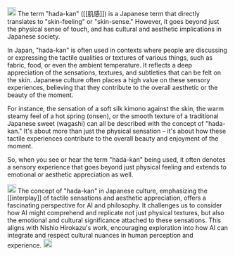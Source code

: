 
<img src='https://scrapbox.io/api/pages/nishio/gpt/icon' alt='gpt.icon' height="19.5"/>
The term "hada-kan" ([[肌感]]) is a Japanese term that directly translates to "skin-feeling" or "skin-sense." However, it goes beyond just the physical sense of touch, and has cultural and aesthetic implications in Japanese society.

In Japan, "hada-kan" is often used in contexts where people are discussing or expressing the tactile qualities or textures of various things, such as fabric, food, or even the ambient temperature. It reflects a deep appreciation of the sensations, textures, and subtleties that can be felt on the skin. Japanese culture often places a high value on these sensory experiences, believing that they contribute to the overall aesthetic or the beauty of the moment.

For instance, the sensation of a soft silk kimono against the skin, the warm steamy feel of a hot spring (onsen), or the smooth texture of a traditional Japanese sweet (wagashi) can all be described with the concept of "hada-kan." It's about more than just the physical sensation – it's about how these tactile experiences contribute to the overall beauty and enjoyment of the moment.

So, when you see or hear the term "hada-kan" being used, it often denotes a sensory experience that goes beyond just physical feeling and extends to emotional or aesthetic appreciation as well.

<img src='https://scrapbox.io/api/pages/nishio/kai/icon' alt='kai.icon' height="19.5"/>
The concept of "hada-kan" in Japanese culture, emphasizing the [[interplay]] of tactile sensations and aesthetic appreciation, offers a fascinating perspective for AI and philosophy. It challenges us to consider how AI might comprehend and replicate not just physical textures, but also the emotional and cultural significance attached to these sensations. This aligns with Nishio Hirokazu's work, encouraging exploration into how AI can integrate and respect cultural nuances in human perception and experience.

<img src='https://scrapbox.io/api/pages/nishio/en/icon' alt='en.icon' height="19.5"/>
